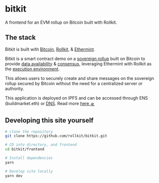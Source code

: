 # bitkit

A frontend for an EVM rollup on Bitcoin built with Rollkit.

## The stack

Bitkit is built with [Bitcoin](https://bitcoin.org/), [Rollkit](https://rollkit.dev/), & [Ethermint](https://github.com/celestiaorg/ethermint).

Bitkit is a smart contract demo on a [sovereign rollup](https://celestia.org/glossary/sovereign-rollup) built on Bitcoin to provide [data availability](https://celestia.org/glossary/data-availability) & [consensus](https://ethereum.org/en/developers/docs/consensus-mechanisms), leveraging Ethermint with Rollkit as the [execution environment](https://celestia.org/glossary/execution-environment).

This allows users to securely create and share messages on the sovereign rollup secured by Bitcoin without the need for a centralized server or authority.

This application is deployed on IPFS and can be accessed through ENS (buildmarket.eth) or [DNS](https://bitkit.dev/). Read more [here 🛸](https://mirror.xyz/joshcstein.eth/UbInedh4ToAAfsDklzSPb3R1_hVSHIdE97hvxIWYlOo)

## Developing this site yourself

```sh
# clone the repository
git clone https://github.com/rollkit/bitkit.git

# CD into directory, and frontend
cd bitkit/frontend

# Install dependencies
yarn

# Develop site locally
yarn dev
```
